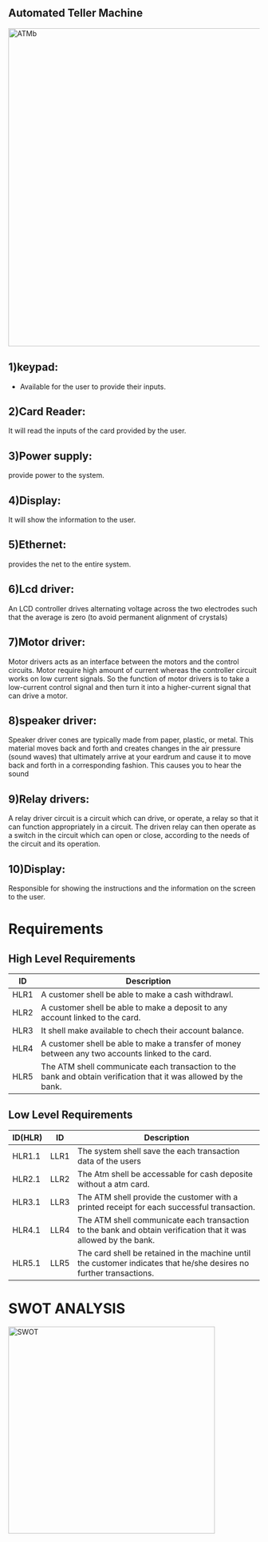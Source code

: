 ## Automated Teller Machine


<img width="636" alt="ATMb" src="https://user-images.githubusercontent.com/98833482/154854426-838719c8-e0f6-4709-b29d-2b5e904f6d73.png">


## 1)keypad:
* Available for the user to provide their inputs.
## 2)Card Reader:
It will read the inputs of the card provided by the user.
## 3)Power supply:
provide power to the system.
## 4)Display:
It will show the information to the user.
## 5)Ethernet:
provides the net to the entire system.
## 6)Lcd driver:
An LCD controller drives alternating voltage across the two electrodes such that the average is zero (to avoid permanent alignment of crystals)
## 7)Motor driver:
Motor drivers acts as an interface between the motors and the control circuits. Motor require high amount of current whereas the controller circuit works on low current signals. So the function of motor drivers is to take a low-current control signal and then turn it into a higher-current signal that can drive a motor.
## 8)speaker driver:
Speaker driver cones are typically made from paper, plastic, or metal. This material moves back and forth and creates changes in the air pressure (sound waves) that ultimately arrive at your eardrum and cause it to move back and forth in a corresponding fashion. This causes you to hear the sound
## 9)Relay drivers:
A relay driver circuit is a circuit which can drive, or operate, a relay so that it can function appropriately in a circuit. The driven relay can then operate as a switch in the circuit which can open or close, according to the needs of the circuit and its operation.

## 10)Display:
Responsible for showing the instructions and the information on the screen to the user.
          
# Requirements 

## High Level Requirements

| **ID** | **Description** |
| --- | --- |
| HLR1 | A customer shell be able to make a cash withdrawl. |
| HLR2 | A customer shell be able to make a deposit to any account linked to the card. |
| HLR3 | It shell  make available to chech their account balance. |
| HLR4 | A customer shell be able to make a transfer of money between any two accounts linked to the card. |
| HLR5 | The ATM shell communicate each transaction to the bank and obtain verification that it was allowed by the bank. |


## Low Level Requirements

| **ID(HLR)** | **ID** | **Description** |
| --- | --- | --- |
| HLR1.1 | LLR1 | The system shell save the each transaction data of the users |
| HLR2.1 | LLR2 | The Atm shell be accessable for cash deposite without a atm card. |  
| HLR3.1 | LLR3 | The ATM shell provide the customer with a printed receipt for each successful transaction. |
| HLR4.1 | LLR4 | The ATM shell communicate each transaction to the bank and obtain verification that it was allowed by the bank. |
| HLR5.1 | LLR5 | The card shell be retained in the machine until the customer indicates that he/she desires no further transactions. |


# SWOT ANALYSIS

<img width="414" alt="SWOT" src="https://user-images.githubusercontent.com/98833482/154945325-8a403ada-7bd6-4a1f-92c8-8646a94e6260.png">

